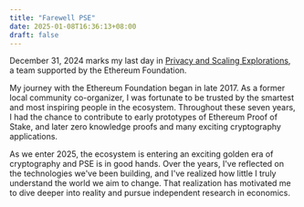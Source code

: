 ```yaml
---
title: "Farewell PSE"
date: 2025-01-08T16:36:13+08:00
draft: false
---
```


December 31, 2024 marks my last day in [Privacy and Scaling Explorations](https://pse.dev), a team supported by the Ethereum Foundation.

My journey with the Ethereum Foundation began in late 2017. As a former local community co-organizer, I was fortunate to be trusted by the smartest and most inspiring people in the ecosystem. Throughout these seven years, I had the chance to contribute to early prototypes of Ethereum Proof of Stake, and later zero knowledge proofs and many exciting cryptography applications.

As we enter 2025, the ecosystem is entering an exciting golden era of cryptography and PSE is in good hands. Over the years, I've reflected on the technologies we've been building, and I've realized how little I truly understand the world we aim to change. That realization has motivated me to dive deeper into reality and pursue independent research in economics.

